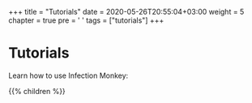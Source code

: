 +++
title = "Tutorials"
date = 2020-05-26T20:55:04+03:00
weight = 5
chapter = true
pre = '<i class="fas fa-graduation-cap"></i> '
tags = ["tutorials"]
+++

# Tutorials

Learn how to use Infection Monkey:

{{% children %}}

<br />
